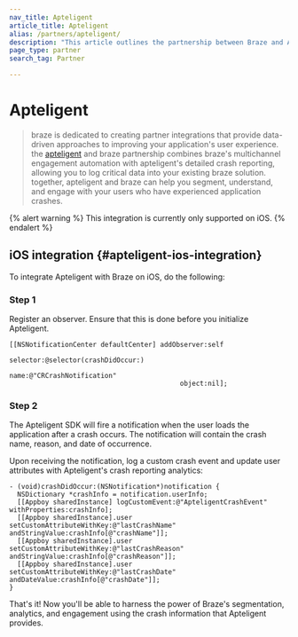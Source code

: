 ```yaml
---
nav_title: Apteligent
article_title: Apteligent
alias: /partners/apteligent/
description: "This article outlines the partnership between Braze and Apteligent, which details crash reporting, allowing you to log critical data into your existing Braze solution."
page_type: partner
search_tag: Partner

---
```


# Apteligent

> braze is dedicated to creating partner integrations that provide data-driven approaches to improving your application's user experience. the [apteligent][1] and braze partnership combines braze's multichannel engagement automation with apteligent's detailed crash reporting, allowing you to log critical data into your existing braze solution. together, apteligent and braze can help you segment, understand, and engage with your users who have experienced application crashes.

{% alert warning %}
This integration is currently only supported on iOS.
{% endalert %}

## iOS integration {#apteligent-ios-integration}

To integrate Apteligent with Braze on iOS, do the following:

### Step 1

Register an observer. Ensure that this is done before you initialize Apteligent.

```objc
[[NSNotificationCenter defaultCenter] addObserver:self
                                         selector:@selector(crashDidOccur:)
                                             name:@"CRCrashNotification"
                                           object:nil];
```

### Step 2

The Apteligent SDK will fire a notification when the user loads the application after a crash occurs. The notification will contain the crash name, reason, and date of occurrence.

Upon receiving the notification, log a custom crash event and update user attributes with Apteligent's crash reporting analytics:

```objc
- (void)crashDidOccur:(NSNotification*)notification {
  NSDictionary *crashInfo = notification.userInfo;
  [[Appboy sharedInstance] logCustomEvent:@"ApteligentCrashEvent" withProperties:crashInfo];
  [[Appboy sharedInstance].user setCustomAttributeWithKey:@"lastCrashName" andStringValue:crashInfo[@"crashName"]];
  [[Appboy sharedInstance].user setCustomAttributeWithKey:@"lastCrashReason" andStringValue:crashInfo[@"crashReason"]];
  [[Appboy sharedInstance].user setCustomAttributeWithKey:@"lastCrashDate" andDateValue:crashInfo[@"crashDate"]];
}
```

That's it! Now you'll be able to harness the power of Braze's segmentation, analytics, and engagement using the crash information that Apteligent provides.

[1]: https://www.apteligent.com/
